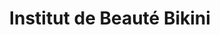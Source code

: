 ---
title: "Institut de Beauté Bikini"
url: /le-portel/institut-de-beaute-bikini/
shop: Kosmetik
---